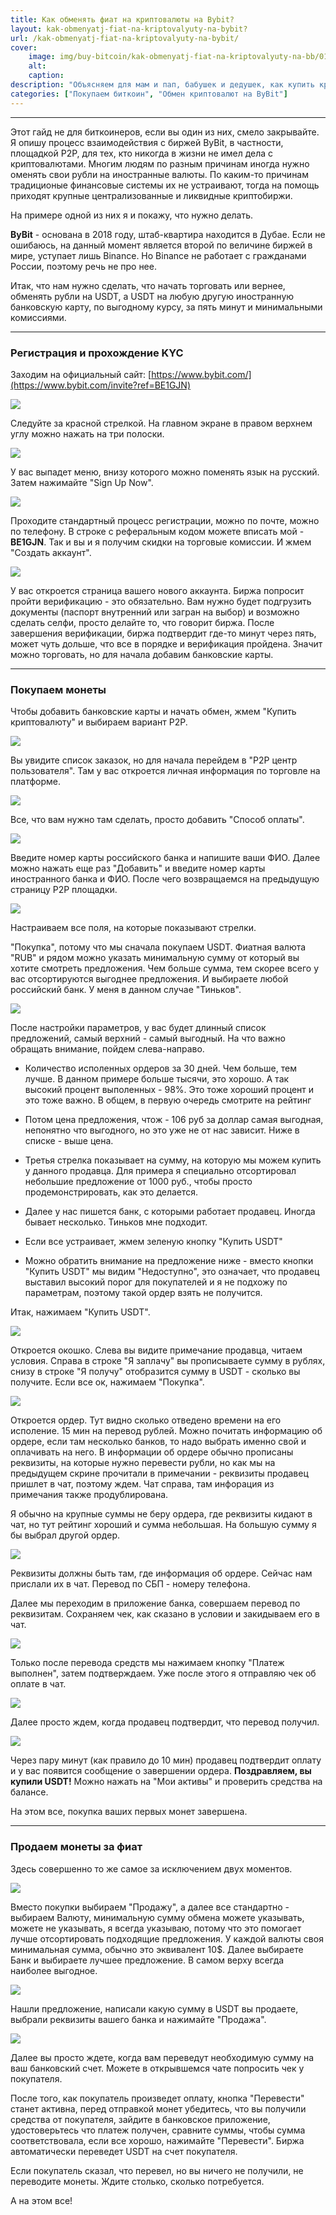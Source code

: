 ```yaml
---
title: Как обменять фиат на криптовалюты на Bybit?
layout: kak-obmenyatj-fiat-na-kriptovalyuty-na-bybit?
url: /kak-obmenyatj-fiat-na-kriptovalyuty-na-bybit/
cover:
    image: img/buy-bitcoin/kak-obmenyatj-fiat-na-kriptovalyuty-na-bb/01bb.png
    alt: 
    caption: 
description: "Объясняем для мам и пап, бабушек и дедушек, как купить криптовалюту на крупнейшей централизованной бирже ByBit"
categories: ["Покупаем биткоин", "Обмен криптовалют на ByBit"]
---
```


-----

Этот гайд не для биткоинеров, если вы один из них, смело закрывайте. Я опишу процесс взаимодействия с биржей ByBit, в частности, площадкой Р2Р, для тех, кто никогда в жизни не имел дела с криптовалютами. Многим людям по разным причинам иногда нужно оменять свои рубли на иностранные валюты. По каким-то причинам традиционые финансовые системы их не устраивают, тогда на помощь приходят крупные централизованные и ликвидные криптобиржи.

На примере одной из них я и покажу, что нужно делать.

**ByBit** - основана в 2018 году, штаб-квартира находится в Дубае. Если не ошибаюсь, на данный момент является второй по величине биржей в мире, уступает лишь Binance. Но Binance не работает с гражданами России, поэтому речь не про нее.

Итак, что нам нужно сделать, что начать торговать или вернее, обменять рубли на USDT, a USDT на любую другую иностранную банковскую карту, по выгодному курсу, за пять минут и минимальными комиссиями.

-----

### <h3>Регистрация и прохождение KYC</h3>

 Заходим на официальный сайт: [https://www.bybit.com/](https://www.bybit.com/invite?ref=BE1GJN)

![](/img/buy-bitcoin/kak-obmenyatj-fiat-na-kriptovalyuty-na-bb/1bb.png "")

Следуйте за красной стрелкой. На главном экране в правом верхнем углу можно нажать на три полоски.

![](/img/buy-bitcoin/kak-obmenyatj-fiat-na-kriptovalyuty-na-bb/2bb.png "")

У вас выпадет меню, внизу которого можно поменять язык на русский. Затем нажимайте "Sign Up Now".

![](/img/buy-bitcoin/kak-obmenyatj-fiat-na-kriptovalyuty-na-bb/3bb.png "")

Проходите стандартный процесс регистрации, можно по почте, можно по телефону. В строке с реферальным кодом можете вписать мой - **BE1GJN**. Так и вы и я получим скидки на торговые комиссии. И жмем "Создать аккаунт".

![](/img/buy-bitcoin/kak-obmenyatj-fiat-na-kriptovalyuty-na-bb/4bb.png "")

У вас откроется страница вашего нового аккаунта. Биржа попросит пройти верификацию - это обязательно. Вам нужно будет подгрузить документы (паспорт внутренний или загран на выбор) и возможно сделать селфи, просто делайте то, что говорит биржа. После завершения верификации, биржа подтвердит где-то минут через пять, может чуть дольше, что все в порядке и верификация пройдена. Значит можно торговать, но для начала добавим банковские карты. 

-----

### <h3>Покупаем монеты</h3>

Чтобы добавить банковские карты и начать обмен, жмем "Купить криптовалюту" и выбираем вариант Р2Р.

![](/img/buy-bitcoin/kak-obmenyatj-fiat-na-kriptovalyuty-na-bb/5bb.png "")

Вы увидите список заказок, но для начала перейдем в "Р2Р центр пользователя". Там у вас откроется личная информация по торговле на платформе.

![](/img/buy-bitcoin/kak-obmenyatj-fiat-na-kriptovalyuty-na-bb/6bb.png "")

Все, что вам нужно там сделать, просто добавить "Способ оплаты". 

![](/img/buy-bitcoin/kak-obmenyatj-fiat-na-kriptovalyuty-na-bb/7bb.png "")

Введите номер карты российского банка и напишите ваши ФИО. Далее можно нажать еще раз "Добавить" и введите номер карты иностранного банка и ФИО. После чего возвращаемся на предыдущую страницу Р2Р площадки.

![](/img/buy-bitcoin/kak-obmenyatj-fiat-na-kriptovalyuty-na-bb/8bb.png "")

Настраиваем все поля, на которые показывают стрелки.

"Покупка", потому что мы сначала покупаем USDT. Фиатная валюта "RUB" и рядом можно указать минимальную сумму от который вы хотите смотреть предложения. Чем больше сумма, тем скорее всего у вас отсортируются выгоднее предложения.
И выбираете любой российский банк. У меня в данном случае "Тиньков".

![](/img/buy-bitcoin/kak-obmenyatj-fiat-na-kriptovalyuty-na-bb/9bb.png "")

После настройки параметров, у вас будет длинный список предложений, самый верхний - самый выгодный. На что важно обращать внимание, пойдем слева-направо.

- Количество исполенных ордеров за 30 дней. Чем больше, тем лучше. В данном примере больше тысячи, это хорошо. А так высокий процент выполенных - 98%. Это тоже хороший процент и это тоже важно. В общем, в первую очередь смотрите на рейтинг

- Потом цена предложения, чтож - 106 руб за доллар самая выгодная, непонятно что выгодного, но это уже не от нас зависит. Ниже в списке - выше цена.

- Третья стрелка показывает на сумму, на которую мы можем купить у данного продавца. Для примера я специально отсортировал небольшие предложение от 1000 руб., чтобы просто продемонстрировать, как это делается.

- Далее у нас пишется банк, с которыми работает продавец. Иногда бывает несколько. Тиньков мне подходит.

- Если все устраивает, жмем зеленую кнопку "Купить USDT"

- Можно обратить внимание на предложение ниже - вместо кнопки "Купить USDT" мы видим "Недоступно", это означает, что продавец выставил высокий порог для покупателей и я не подхожу по параметрам, поэтому такой ордер взять не получится.

Итак, нажимаем "Купить USDT".

![](/img/buy-bitcoin/kak-obmenyatj-fiat-na-kriptovalyuty-na-bb/10bb.png "")

Откроется окошко. Слева вы видите примечание продавца, читаем условия. Справа в строке "Я заплачу" вы прописываете сумму в рублях, снизу в строке "Я получу" отобразится сумму в USDT - сколько вы получите. Если все ок, нажимаем "Покупка".

![](/img/buy-bitcoin/kak-obmenyatj-fiat-na-kriptovalyuty-na-bb/11bb.png "")

Откроется ордер. Тут видно сколько отведено времени на его исполение. 15 мин на перевод рублей. Можно почитать информацию об ордере, если там несколько банков, то надо выбрать именно свой и оплачивать на него. В информации об ордере обычно прописаны реквизиты, на которые нужно перевести рубли, но как мы на предыдущем скрине прочитали в примечании - реквизиты продавец пришлет в чат, поэтому ждем. Чат справа, там инфорация из примечания также продублирована.

Я обычно на крупные суммы не беру ордера, где реквизиты кидают в чат, но тут рейтинг хороший и сумма небольшая. На большую сумму я бы выбрал другой ордер.

![](/img/buy-bitcoin/kak-obmenyatj-fiat-na-kriptovalyuty-na-bb/12bb.png "")

Реквизиты должны быть там, где информация об ордере. Сейчас нам прислали их в чат. Перевод по СБП - номеру телефона. 

Далее мы переходим в приложение банка, совершаем перевод по реквизитам. Сохраняем чек, как сказано в условии и закидываем его в чат.

![](/img/buy-bitcoin/kak-obmenyatj-fiat-na-kriptovalyuty-na-bb/13bb.png "")

Только после перевода средств мы нажимаем кнопку "Платеж выполнен", затем подтверждаем. Уже после этого я отправляю чек об оплате в чат.

![](/img/buy-bitcoin/kak-obmenyatj-fiat-na-kriptovalyuty-na-bb/14bb.png "")

Далее просто ждем, когда продавец подтвердит, что перевод получил.

![](/img/buy-bitcoin/kak-obmenyatj-fiat-na-kriptovalyuty-na-bb/15bb.png "")

Через пару минут (как правило до 10 мин) продавец подтвердит оплату и у вас появится сообщение о завершении ордера. **Поздравляем, вы купили USDT!** Можно нажать на "Мои активы" и проверить средства на балансе.

На этом все, покупка ваших первых монет завершена.

-----

### <h3>Продаем монеты за фиат</h3>

Здесь совершенно то же самое за исключением двух моментов.

![](/img/buy-bitcoin/kak-obmenyatj-fiat-na-kriptovalyuty-na-bb/16bb.png "")

Вместо покупки выбираем "Продажу", а далее все стандартно - выбираем Валюту, минимальную сумму обмена можете указывать, можете не указывать, я всегда указываю, потому что это помогает лучше отсортировать подходящие предложения. У каждой валюты своя минимальная сумма, обычно это эквивалент 10$. Далее выбираете Банк и выбираете лучшее предложение. В самом верху всегда наиболее выгодное.

![](/img/buy-bitcoin/kak-obmenyatj-fiat-na-kriptovalyuty-na-bb/17bb.png "")

Нашли предложение, написали какую сумму в USDT вы продаете, выбрали реквизиты вашего банка и нажимайте "Продажа".

![](/img/buy-bitcoin/kak-obmenyatj-fiat-na-kriptovalyuty-na-bb/18bb.png "")

Далее вы просто ждете, когда вам переведут необходимую сумму на ваш банковский счет. Можете в открывшемся чате попросить чек у покупателя.

После того, как покупатель произведет оплату, кнопка "Перевести" станет активна, перед отправкой монет убедитесь, что вы получили средства от покупателя, зайдите в банковское приложение, удостоверьтесь что платеж получен, сравните суммы, чтобы сумма соответствовала, если все хорошо, нажимайте "Перевести". Биржа автоматически переведет USDT на счет покупателя.

Если покупатель сказал, что перевел, но вы ничего не получили, не переводите монеты. Ждите столько, сколько потребуется. 

А на этом все!
